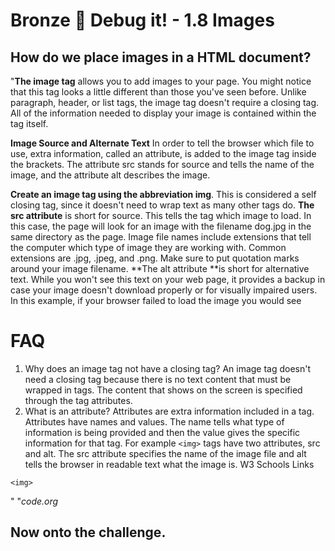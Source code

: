 # Bronze 🥉 Debug it! - 1.8 Images

## How do we place images in a HTML document? 


"**The image tag** allows you to add images to your page. You might notice that this tag looks a little different than those you've seen before. Unlike paragraph, header, or list tags, the image tag doesn't require a closing tag. All of the information needed to display your image is contained within the tag itself.

**Image Source and Alternate Text**
In order to tell the browser which file to use, extra information, called an attribute, is added to the image tag inside the brackets. The attribute src stands for source and tells the name of the image, and the attribute alt describes the image.


**Create an image tag using the abbreviation img**. This is considered a self closing tag, since it doesn't need to wrap text as many other tags do.
**The src attribute** is short for source. This tells the tag which image to load. In this case, the page will look for an image with the filename dog.jpg in the same directory as the page. Image file names include extensions that tell the computer which type of image they are working with. Common extensions are .jpg, .jpeg, and .png. Make sure to put quotation marks around your image filename.
**The alt attribute **is short for alternative text. While you won't see this text on your web page, it provides a backup in case your image doesn't download properly or for visually impaired users. In this example, if your browser failed to load the image you would see 
# FAQ
1. Why does an image tag not have a closing tag?
An image tag doesn't need a closing tag because there is no text content that must be wrapped in tags. The content that shows on the screen is specified through the tag attributes.
2. What is an attribute?
Attributes are extra information included in a tag. Attributes have names and values. The name tells what type of information is being provided and then the value gives the specific information for that tag.
For example ```<img>``` tags have two attributes, src and alt. The src attribute specifies the name of the image file and alt tells the browser in readable text what the image is.
W3 Schools Links
```
<img>
``` 
" "*code.org*

## Now onto the challenge.
